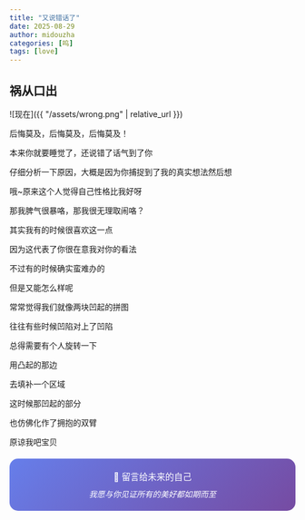 ```yaml
---
title: "又说错话了"
date: 2025-08-29
author: midouzha
categories: [呜]
tags: [love]
---
```


## 祸从口出

![现在]({{ "/assets/wrong.png" | relative_url }})

后悔莫及，后悔莫及，后悔莫及！

本来你就要睡觉了，还说错了话气到了你

仔细分析一下原因，大概是因为你捕捉到了我的真实想法然后想

哦~原来这个人觉得自己性格比我好呀

那我脾气很暴咯，那我很无理取闹咯？

其实我有的时候很喜欢这一点

因为这代表了你很在意我对你的看法

不过有的时候确实蛮难办的

但是又能怎么样呢

常常觉得我们就像两块凹起的拼图

往往有些时候凹陷对上了凹陷

总得需要有个人旋转一下

用凸起的那边

去填补一个区域

这时候那凹起的部分

也仿佛化作了拥抱的双臂

原谅我吧宝贝



<div style="text-align: center; padding: 20px; background: linear-gradient(135deg, #667eea 0%, #764ba2 100%); border-radius: 15px; color: white; margin: 20px 0;">
  <p style="margin: 0; font-size: 1.1em;">💌 留言给未来的自己</p>
  <p style="margin: 10px 0 0 0; font-style: italic;">我愿与你见证所有的美好都如期而至</p>
</div>
